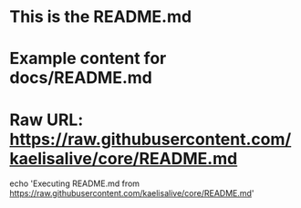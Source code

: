 # This is the README.md
# Example content for docs/README.md

# Raw URL: https://raw.githubusercontent.com/kaelisalive/core/README.md

echo 'Executing README.md from https://raw.githubusercontent.com/kaelisalive/core/README.md'

